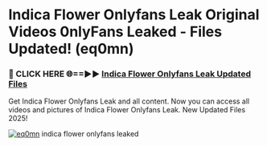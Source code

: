 # Indica Flower Onlyfans Leak Original Videos 0nlyFans Leaked - Files Updated! (eq0mn)

<h3>🔴 CLICK HERE 🌐==►► <a href="https://tinyurl.com/4seja8ks" rel="nofollow">Indica Flower Onlyfans Leak Updated Files</a></h3>

Get Indica Flower Onlyfans Leak and all content. Now you can access all videos and pictures of Indica Flower Onlyfans Leak. New Updated Files 2025!

[![eq0mn](https://i.imgur.com/EWjZXRe.gif)](https://tinyurl.com/4seja8ks)
indica flower onlyfans leaked